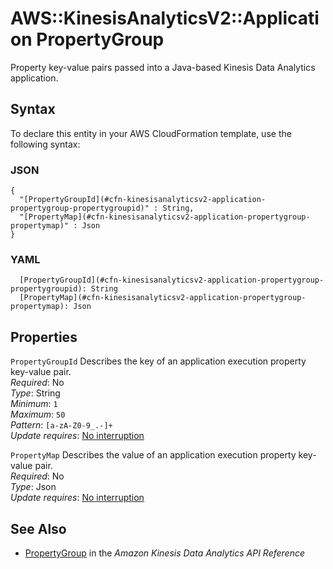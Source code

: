 # AWS::KinesisAnalyticsV2::Application PropertyGroup<a name="aws-properties-kinesisanalyticsv2-application-propertygroup"></a>

Property key\-value pairs passed into a Java\-based Kinesis Data Analytics application\.

## Syntax<a name="aws-properties-kinesisanalyticsv2-application-propertygroup-syntax"></a>

To declare this entity in your AWS CloudFormation template, use the following syntax:

### JSON<a name="aws-properties-kinesisanalyticsv2-application-propertygroup-syntax.json"></a>

```
{
  "[PropertyGroupId](#cfn-kinesisanalyticsv2-application-propertygroup-propertygroupid)" : String,
  "[PropertyMap](#cfn-kinesisanalyticsv2-application-propertygroup-propertymap)" : Json
}
```

### YAML<a name="aws-properties-kinesisanalyticsv2-application-propertygroup-syntax.yaml"></a>

```
  [PropertyGroupId](#cfn-kinesisanalyticsv2-application-propertygroup-propertygroupid): String
  [PropertyMap](#cfn-kinesisanalyticsv2-application-propertygroup-propertymap): Json
```

## Properties<a name="aws-properties-kinesisanalyticsv2-application-propertygroup-properties"></a>

`PropertyGroupId`  <a name="cfn-kinesisanalyticsv2-application-propertygroup-propertygroupid"></a>
Describes the key of an application execution property key\-value pair\.  
*Required*: No  
*Type*: String  
*Minimum*: `1`  
*Maximum*: `50`  
*Pattern*: `[a-zA-Z0-9_.-]+`  
*Update requires*: [No interruption](https://docs.aws.amazon.com/AWSCloudFormation/latest/UserGuide/using-cfn-updating-stacks-update-behaviors.html#update-no-interrupt)

`PropertyMap`  <a name="cfn-kinesisanalyticsv2-application-propertygroup-propertymap"></a>
Describes the value of an application execution property key\-value pair\.  
*Required*: No  
*Type*: Json  
*Update requires*: [No interruption](https://docs.aws.amazon.com/AWSCloudFormation/latest/UserGuide/using-cfn-updating-stacks-update-behaviors.html#update-no-interrupt)

## See Also<a name="aws-properties-kinesisanalyticsv2-application-propertygroup--seealso"></a>
+  [PropertyGroup](https://docs.aws.amazon.com/kinesisanalytics/latest/apiv2/API_PropertyGroup.html) in the *Amazon Kinesis Data Analytics API Reference* 